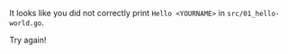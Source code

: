 It looks like you did not correctly print `Hello <YOURNAME>` in `src/01_hello-world.go`.

Try again!
